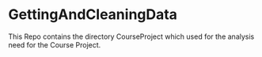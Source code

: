 GettingAndCleaningData
======================
This Repo contains the directory CourseProject which used for the analysis need for the Course Project.